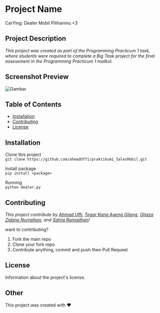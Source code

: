 # Project Name

CarYing: Dealer Mobil Pilihanmu <3

## Project Description

_This project was created as part of the Programming Practicum 1 task, where students were required to complete a Big Task project for the final assessment in the Programming Practicum 1 matkul._

## Screenshot Preview

![Gambar](https://i.ibb.co.com/ypWZ2SW/Screenshot-116.png)

## Table of Contents

- [Installation](#installation)
- [Contributing](#contributing)
- [License](#license)

## Installation

Clone this project <br>
`git clone https://github.com/ahmadUffi/praktikum1_SalesMobil.git`

Install package <br>
`pip install <package>`

Running <br>
`python dealer.py`

## Contributing

_This project contribute by [Ahmad Uffi](https://github.com/ahmadUffi), [Tegar Kang Ageng Gilang](https://github.com/tegar-gilang), [Ghaza Zidane Nurraihan](https://github.com/GHAzaZIDANE), and [Satria Ramadhan](https://github.com/Kuroi-RE)!_

want to contributing?

1. Fork the main repo
2. Clone your fork repo
3. Contribute anything, commit and push then Pull Request

## License

Information about the project's license.

## Other

This project was created with ❤️
